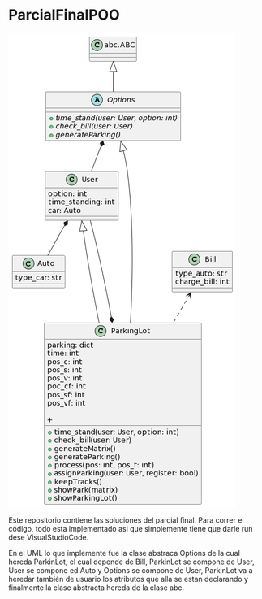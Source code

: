 # ParcialFinalPOO


![Image text](https://github.com/BlackZu01/ParcialFinalPOO/blob/main/uml_jesus.png)


Este repositorio contiene las soluciones del parcial final.
Para correr el código, todo esta implementado asi que simplemente tiene que darle run dese VisualStudioCode.

En el UML lo que implemente fue la clase abstraca Options de la cual hereda ParkinLot, el cual depende de Bill, ParkinLot se compone de User, User se compone ed Auto y Options se compone de User, ParkinLot va a heredar también de usuario los atributos que alla se estan declarando y finalmente la clase abstracta hereda de la clase abc.
 
